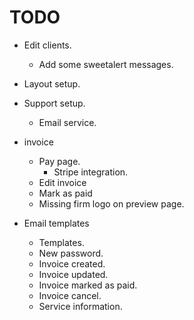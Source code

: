 # TODO

* Edit clients.
    * Add some sweetalert messages.
* Layout setup.
* Support setup.
    * Email service.

* invoice
    * Pay page.
        * Stripe integration.
    * Edit invoice
    * Mark as paid
    * Missing firm logo on preview page.
* Email templates
    * Templates.
    * New password.
    * Invoice created.
    * Invoice updated.
    * Invoice marked as paid.
    * Invoice cancel.
    * Service information.

